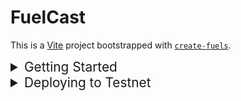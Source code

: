 # FuelCast

This is a [Vite](https://vitejs.dev/) project bootstrapped with [`create-fuels`](https://github.com/FuelLabs/fuels-ts/tree/master/packages/create-fuels).

<details>
<summary style="font-size:1.3rem">
Getting Started
</summary>
1. Start the Fuel development server. This server will start a local Fuel node and provide hot-reloading for your smart contracts.

```bash
npm run fuels:dev
```

2. Start the Next.js development server.

```bash
npm run dev
```

</details>

<details>
<summary style="font-size:1.3rem">
Deploying to Testnet
</summary>

To learn how to deploy your Fuel dApp to the testnet, you can follow our [Deploying to Testnet](https://docs.fuel.network/docs/fuels-ts/creating-a-fuel-dapp/deploying-a-dapp-to-testnet/) guide.

## Learn More

- [Fuel TS SDK docs](https://docs.fuel.network/docs/fuels-ts/)
- [Fuel Docs Portal](https://docs.fuel.network/)
</details>
